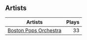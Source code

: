 ## Artists
Artists | Plays 
----- | -----: 
[Boston Pops Orchestra](/artists/boston-pops-orchestra-136372) | 33

